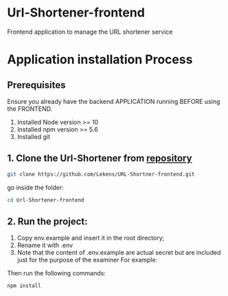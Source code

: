 # Url-Shortener-frontend
Frontend application to manage the URL shortener service

# Application installation Process

## Prerequisites

Ensure you already have the backend APPLICATION running BEFORE using the FRONTEND.

1. Installed Node version >= 10
2. Installed npm version >= 5.6
3. Installed git

## 1. Clone the Url-Shortener from [repository](https://github.com/Lekens/URL-Shortner-frontend.git)

```bash
git clone https://github.com/Lekens/URL-Shortner-frontend.git
```

go inside the folder:

```bash
cd Url-Shortener-frontend
```

## 2. Run the project:

1. Copy env.example and insert it in the root directory;
2. Rename it with .env
3. Note that the content of .env.example are actual secret but are included just for the purpose of the examiner
   For example:




Then run the following commands:

```bash
npm install
```
